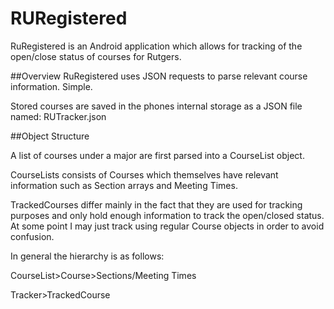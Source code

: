 RURegistered
============

RuRegistered is an Android application which allows for tracking of the open/close status of courses for Rutgers.

##Overview
RuRegistered uses JSON requests to parse relevant course information. Simple.

Stored courses are saved in the phones internal storage as a JSON file named: RUTracker.json

##Object Structure

A list of courses under a major are first parsed into a CourseList object.

CourseLists consists of Courses which themselves have relevant information such as Section arrays and Meeting Times.


TrackedCourses differ mainly in the fact that they are used for tracking purposes and only hold enough information to track the open/closed status.
At some point I may just track using regular Course objects in order to avoid confusion.

In general the hierarchy is as follows:

CourseList>Course>Sections/Meeting Times

Tracker>TrackedCourse
